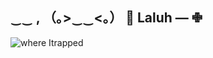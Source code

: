 ## ‿‿  , （｡>‿‿<｡） 🫛  Laluh —  ✙

![where Itrapped](https://github.com/user-attachments/assets/0422a607-74d6-4ee6-b6d5-ef8895c1398a)

<!--
**Laluhh/Laluhh** is a ✨ _special_ ✨ repository because its `README.md` (this file) appears on your GitHub profile.

Here are some ideas to get you started:

- 🔭 I’m currently working on ...
- 🌱 I’m currently learning ...
- 👯 I’m looking to collaborate on ...
- 🤔 I’m looking for help with ...
- 💬 Ask me about ...
- 📫 How to reach me: ...
- 😄 Pronouns: ...
- ⚡ Fun fact: ...
-->
